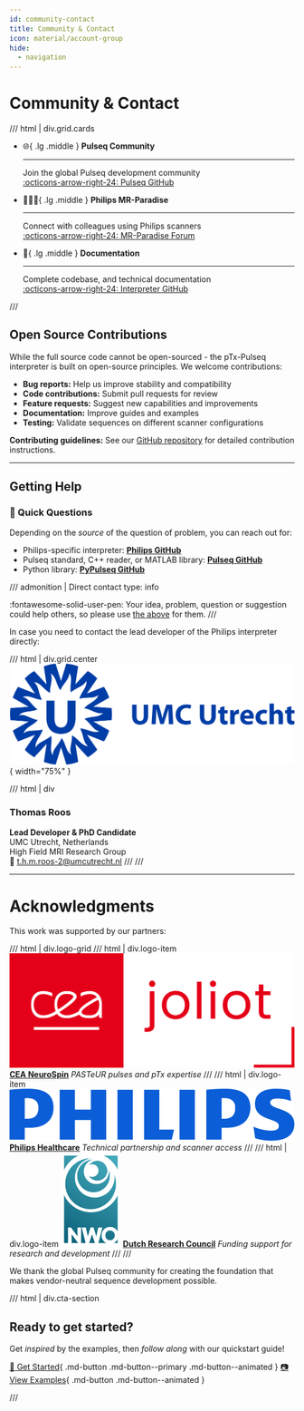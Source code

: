 ```yaml
---
id: community-contact
title: Community & Contact
icon: material/account-group
hide:
  - navigation
---
```


# Community & Contact

/// html | div.grid.cards

- :globe_with_meridians:{ .lg .middle } __Pulseq Community__

    ---

    Join the global Pulseq development community  
    [:octicons-arrow-right-24: Pulseq GitHub](https://github.com/pulseq/pulseq)

- :people_holding_hands:{ .lg .middle } __Philips MR-Paradise__

    ---

    Connect with colleagues using Philips scanners  
    [:octicons-arrow-right-24: MR-Paradise Forum](https://community.mr-paradise.com/)

- :book:{ .lg .middle } __Documentation__

    ---

    Complete codebase, and technical documentation  
    [:octicons-arrow-right-24: Interpreter GitHub](https://github.com/philips-internal/MRParadisePulseq)

///


## Open Source Contributions

While the full source code cannot be open-sourced - the pTx-Pulseq interpreter is built on open-source principles.
We welcome contributions:

- __Bug reports:__ Help us improve stability and compatibility
- __Code contributions:__ Submit pull requests for review
- __Feature requests:__ Suggest new capabilities and improvements  
- __Documentation:__ Improve guides and examples
- __Testing:__ Validate sequences on different scanner configurations

__Contributing guidelines:__
  See our [GitHub repository](https://github.com/philips-internal/MRParadisePulseq/) for detailed contribution instructions.

---

## Getting Help

### :rocket: Quick Questions

Depending on the _source_ of the question of problem, you can reach out for:

- Philips-specific interpreter: [__Philips GitHub__](https://github.com/philips-internal/MRParadisePulseq/issues)
- Pulseq standard, C++ reader, or MATLAB library: [__Pulseq GitHub__](https://github.com/pulseq/pulseq)
- Python library: [__PyPulseq GitHub__](https://github.com/imr-framework/pypulseq)

/// admonition | Direct contact
    type: info

:fontawesome-solid-user-pen: Your idea, problem, question or suggestion could help others,
so please use [the above](#getting-help) for them.
///

In case you need to contact the lead developer of the Philips interpreter directly:

/// html | div.grid.center
![UMC Utrecht](assets/logo/UMCutrecht.png){ width="75%" }

/// html | div

### Thomas Roos

__Lead Developer & PhD Candidate__  
UMC Utrecht, Netherlands  
High Field MRI Research Group  
📧 <t.h.m.roos-2@umcutrecht.nl>
///
///

---

# Acknowledgments

This work was supported by our partners:

/// html | div.logo-grid
/// html | div.logo-item
![CEA Logo](assets/logo/CEAjoliot.png)
[__CEA NeuroSpin__](https://joliot.cea.fr/drf/joliot/en/research/NeuroSpin)
_PASTeUR pulses and pTx expertise_
///
/// html | div.logo-item
![Philips Logo](assets/logo/Philips_logo_new.svg)
[__Philips Healthcare__](https://www.philips.com/healthcare/diagnostic-imaging/magnetic-resonance-imaging)
_Technical partnership and scanner access_
///
/// html | div.logo-item
![NWO Logo](assets/logo/NWO.svg)
[__Dutch Research Council__](https://www.nwo.nl/en/calls/nwo-talent-programme)
_Funding support for research and development_
///
///

We thank the global Pulseq community for creating the foundation that makes vendor-neutral sequence development possible.

/// html | div.cta-section

## Ready to get started?

Get _inspired_ by the examples, then _follow along_ with our quickstart guide!

[:rocket: Get Started](quickstart.md){ .md-button .md-button--primary .md-button--animated }
[:camera: View Examples](examples.md){ .md-button .md-button--animated }

///
